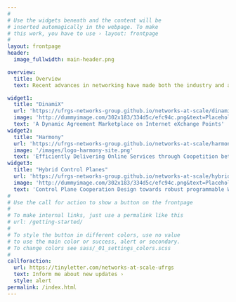 ```yaml
---
#
# Use the widgets beneath and the content will be
# inserted automagically in the webpage. To make
# this work, you have to use › layout: frontpage
#
layout: frontpage
header:
  image_fullwidth: main-header.png

overview:
  title: Overview
  text: Recent advances in networking have made both the industry and academy shift to new network management paradigms. Such paradigms have paired its benefits with challenges in networking design and maintenance. This project aims to investigate the actual situation for large scale networks, for then optimize the design and maintenance of such networks. The Networks@Scale project is fostering large-scale studies from Brazil's network infrastructure; allowing the study and development of complex optimization models, and propose new components for the network ecosystem of a large scale networks and its members.

widget1:
  title: "DinamiX"
  url: 'https://ufrgs-networks-group.github.io/networks-at-scale/dinamix/'
  image: 'http://dummyimage.com/302x183/334d5c/efc94c.png&text=Placeholder'
  text: 'A Dynamic Agreement Marketplace on Internet eXchange Points'
widget2:
  title: "Harmony"
  url: 'https://ufrgs-networks-group.github.io/networks-at-scale/harmony/'
  image: '/images/logo-harmony-site.png'
  text: 'Efficiently Delivering Online Services through Coopetition between ISP Networks and App Providers'
widget3:
  title: "Hybrid Control Planes"
  url: 'https://ufrgs-networks-group.github.io/networks-at-scale/hybrid_coop_cp/'
  image: 'http://dummyimage.com/302x183/334d5c/efc94c.png&text=Placeholder'
  text: 'Control Plane Cooperation Design towards robust programmable WANs'
#
# Use the call for action to show a button on the frontpage
#
# To make internal links, just use a permalink like this
# url: /getting-started/
#
# To style the button in different colors, use no value
# to use the main color or success, alert or secondary.
# To change colors see sass/_01_settings_colors.scss
#
callforaction:
  url: https://tinyletter.com/networks-at-scale-ufrgs
  text: Inform me about new updates ›
  style: alert
permalink: /index.html
---
```

